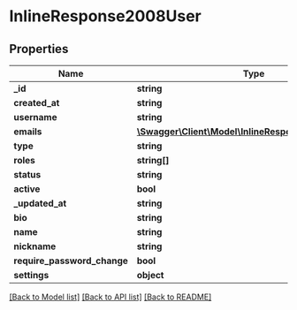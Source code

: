 # InlineResponse2008User

## Properties
Name | Type | Description | Notes
------------ | ------------- | ------------- | -------------
**_id** | **string** |  | [optional] 
**created_at** | **string** |  | [optional] 
**username** | **string** |  | [optional] 
**emails** | [**\Swagger\Client\Model\InlineResponse20032Emails[]**](InlineResponse20032Emails.md) |  | [optional] 
**type** | **string** |  | [optional] 
**roles** | **string[]** |  | [optional] 
**status** | **string** |  | [optional] 
**active** | **bool** |  | [optional] 
**_updated_at** | **string** |  | [optional] 
**bio** | **string** |  | [optional] 
**name** | **string** |  | [optional] 
**nickname** | **string** |  | [optional] 
**require_password_change** | **bool** |  | [optional] 
**settings** | **object** |  | [optional] 

[[Back to Model list]](../../README.md#documentation-for-models) [[Back to API list]](../../README.md#documentation-for-api-endpoints) [[Back to README]](../../README.md)


